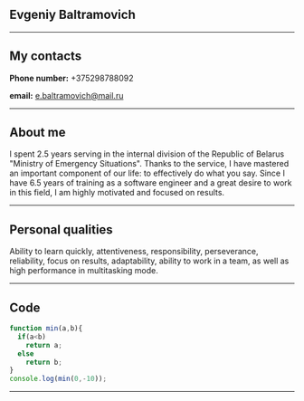 ## Evgeniy Baltramovich
___
## My contacts

**Phone number:** +375298788092

**email:** e.baltramovich@mail.ru
___


## About me

I spent 2.5 years serving in the internal division of the Republic of Belarus "Ministry of Emergency Situations". Thanks to the service, I have mastered an important component of our life: to effectively do what you say. Since I have 6.5 years of training as a software engineer and a great desire to work in this field, I am highly motivated and focused on results.

___

## Personal qualities

Ability to learn quickly, attentiveness, responsibility, perseverance, reliability, focus on results, adaptability, ability to work in a team, as well as high performance in multitasking mode.


___

## Code

```javascript
function min(a,b){
  if(a<b)
    return a;
  else
    return b;
}
console.log(min(0,-10));
```
___
